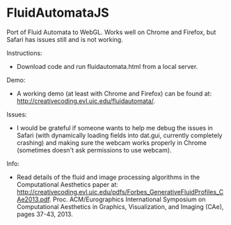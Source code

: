 # FluidAutomataJS
Port of Fluid Automata to WebGL. Works well on Chrome and Firefox, but Safari has issues still and is not working.

Instructions:

- Download code and run fluidautomata.html from a local server. 

Demo: 

- A working demo (at least with Chrome and Firefox) can be found at: http://creativecoding.evl.uic.edu/fluidautomata/.

Issues: 

- I would be grateful if someone wants to help me debug the issues in Safari (with dynamically loading fields into dat.gui, currently completely crashing) and making sure the webcam works properly in Chrome (sometimes doesn't ask permissions to use webcam).

Info:

- Read details of the fluid and image processing algorithms in the Computational Aesthetics paper at:
http://creativecoding.evl.uic.edu/pdfs/Forbes_GenerativeFluidProfiles_CAe2013.pdf. Proc. ACM/Eurographics International Symposium on Computational Aesthetics in Graphics, Visualization, and Imaging (CAe), pages 37-43, 2013.


